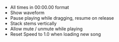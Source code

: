 - All times in 00:00.00 format
- Show waveform
- Pause playing while dragging, resume on release
- Stack stems vertically
- Allow mute / unmute while playing
- Reset Speed to 1.0 when loading new song
